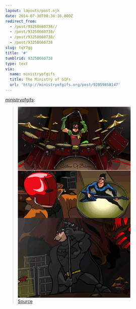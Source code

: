 ```yaml
---
layout: layouts/post.njk
date: 2014-07-30T00:34:16.000Z
redirect_from:
  - /post/93258660738//
  - /post/93258660738/
  - /post/93258660738/
  - /post/93258660738
slug: tqY7gg
title: '#'
tumblrid: 93258660738
type: text
via:
  name: ministryofgifs
  title: The Ministry of GIFs
  url: 'http://ministryofgifs.org/post/92859858147'
---
```

<p><a href="http://ministryofgifs.org/post/92859858147" class="tumblr_blog">ministryofgifs</a>:</p>

<blockquote><p><a href="./b2Du7lU.gif"><img src="./b2Du7lU.gif" class="inline-tweet-media" alt="image"/></a><br/><a href="./b2Du7lU.gif">Source</a></p></blockquote>
